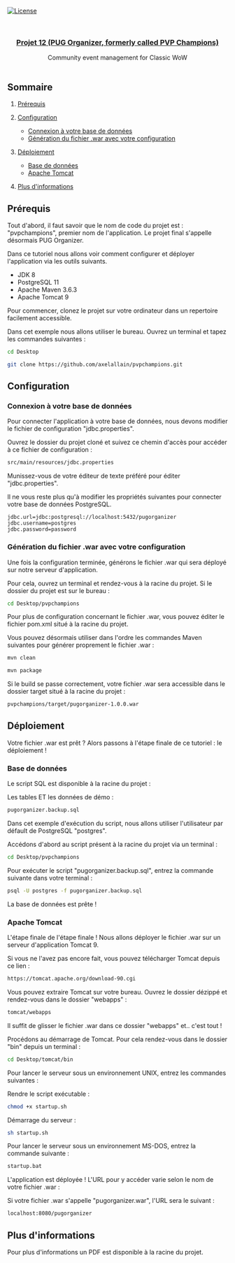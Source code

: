 [![License](https://img.shields.io/badge/License-Apache%202.0-blue.svg)](https://opensource.org/licenses/Apache-2.0)

<!-- LOGO DU PROJET -->
<br />
<p align="center">
  <a href="https://github.com/axelallain/pvpchampions">
    <h3 align="center">Projet 12 (PUG Organizer, formerly called PVP Champions)</h3>
  </a>

  <p align="center">
    Community event management for Classic WoW
    <br />
    <br />
  </p>
</p>



<!-- SOMMAIRE -->
## Sommaire

1. [Prérequis](#prérequis)
2. [Configuration](#configuration)
    * [Connexion à votre base de données](#connexion-à-votre-base-de-données)
    * [Génération du fichier .war avec votre configuration](#génération-du-fichier-war-avec-votre-configuration) 
    
3. [Déploiement](#déploiement)
    * [Base de données](#base-de-données)
    * [Apache Tomcat](#apache-tomcat)
    
4. [Plus d'informations](#plus-dinformations)

<!-- PRÉREQUIS -->
## Prérequis

Tout d'abord, il faut savoir que le nom de code du projet est : "pvpchampions", premier nom de l'application.
Le projet final s'appelle désormais PUG Organizer.

Dans ce tutoriel nous allons voir comment configurer et déployer l'application via les outils suivants.

* JDK 8
* PostgreSQL 11
* Apache Maven 3.6.3
* Apache Tomcat 9

Pour commencer, clonez le projet sur votre ordinateur dans un repertoire facilement accessible.

Dans cet exemple nous allons utiliser le bureau. Ouvrez un terminal et tapez les commandes suivantes :

```sh
cd Desktop
```
```sh
git clone https://github.com/axelallain/pvpchampions.git
```

<!-- CONFIGURATION -->
## Configuration

### Connexion à votre base de données

Pour connecter l'application à votre base de données, nous devons modifier le fichier de configuration "jdbc.properties".

Ouvrez le dossier du projet cloné et suivez ce chemin d'accès pour accéder à ce fichier de configuration :
```sh
src/main/resources/jdbc.properties
```
Munissez-vous de votre éditeur de texte préféré pour éditer "jdbc.properties".

Il ne vous reste plus qu'à modifier les propriétés suivantes pour connecter votre base de données PostgreSQL.
```properties
jdbc.url=jdbc:postgresql://localhost:5432/pugorganizer
jdbc.username=postgres
jdbc.password=password
```

### Génération du fichier .war avec votre configuration

Une fois la configuration terminée, générons le fichier .war qui sera déployé sur notre serveur d'application.

Pour cela, ouvrez un terminal et rendez-vous à la racine du projet. Si le dossier du projet est sur le bureau :
```sh
cd Desktop/pvpchampions
```

Pour plus de configuration concernant le fichier .war, vous pouvez éditer le fichier pom.xml situé à la racine du projet.

Vous pouvez désormais utiliser dans l'ordre les commandes Maven suivantes pour générer proprement le fichier .war :
```sh
mvn clean
```
```sh
mvn package
```

Si le build se passe correctement, votre fichier .war sera accessible dans le dossier target situé à la racine du projet :
```sh
pvpchampions/target/pugorganizer-1.0.0.war
```

<!-- DÉPLOIEMENT -->
## Déploiement

Votre fichier .war est prêt ? Alors passons à l'étape finale de ce tutoriel : le déploiement !

### Base de données

Le script SQL est disponible à la racine du projet :

Les tables ET les données de démo :
```sh
pugorganizer.backup.sql
```

Dans cet exemple d'exécution du script, nous allons utiliser l'utilisateur par défault de PostgreSQL "postgres".

Accédons d'abord au script présent à la racine du projet via un terminal :
```sh
cd Desktop/pvpchampions
```

Pour exécuter le script "pugorganizer.backup.sql", entrez la commande suivante dans votre terminal :

```sh
psql -U postgres -f pugorganizer.backup.sql
```

La base de données est prête !

### Apache Tomcat

L'étape finale de l'étape finale ! Nous allons déployer le fichier .war sur un serveur d'application Tomcat 9.

Si vous ne l'avez pas encore fait, vous pouvez télécharger Tomcat depuis ce lien :
```sh
https://tomcat.apache.org/download-90.cgi
```

Vous pouvez extraire Tomcat sur votre bureau. Ouvrez le dossier dézippé et rendez-vous dans le dossier "webapps" :
```sh
tomcat/webapps
```

Il suffit de glisser le fichier .war dans ce dossier "webapps" et.. c'est tout !

Procédons au démarrage de Tomcat. Pour cela rendez-vous dans le dossier "bin" depuis un terminal :
```sh
cd Desktop/tomcat/bin
```

Pour lancer le serveur sous un environnement UNIX, entrez les commandes suivantes :

Rendre le script exécutable :
```sh
chmod +x startup.sh
```

Démarrage du serveur :
```sh
sh startup.sh
```

Pour lancer le serveur sous un environnement MS-DOS, entrez la commande suivante :
```sh
startup.bat
```

L'application est déployée ! L'URL pour y accéder varie selon le nom de votre fichier .war :

Si votre fichier .war s'appelle "pugorganizer.war", l'URL sera le suivant :
```sh
localhost:8080/pugorganizer
```

<!-- PLUS D'INFORMATIONS -->
## Plus d'informations

Pour plus d'informations un PDF est disponible à la racine du projet.
